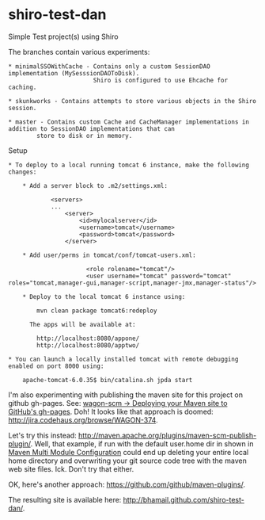 shiro-test-dan
==============

Simple Test project(s) using Shiro


The branches contain various experiments:

    * minimalSSOWithCache - Contains only a custom SessionDAO implementation (MySesssionDAOToDisk).
                            Shiro is configured to use Ehcache for caching.

    * skunkworks - Contains attempts to store various objects in the Shiro session.

    * master - Contains custom Cache and CacheManager implementations in addition to SessionDAO implementations that can
            store to disk or in memory.


Setup

    * To deploy to a local running tomcat 6 instance, make the following changes:

        * Add a server block to .m2/settings.xml:

                <servers>
                ...
                    <server>
                        <id>mylocalserver</id>
                        <username>tomcat</username>
                        <password>tomcat</password>
                    </server>

        * Add user/perms in tomcat/conf/tomcat-users.xml:

                          <role rolename="tomcat"/>
                          <user username="tomcat" password="tomcat" roles="tomcat,manager-gui,manager-script,manager-jmx,manager-status"/>

        * Deploy to the local tomcat 6 instance using:

            mvn clean package tomcat6:redeploy

          The apps will be available at:

            http://localhost:8080/appone/
            http://localhost:8080/apptwo/

    * You can launch a locally installed tomcat with remote debugging enabled on port 8000 using:

        apache-tomcat-6.0.35$ bin/catalina.sh jpda start


I'm also experimenting with publishing the maven site for this project on github gh-pages.
See: [wagon-scm -> Deploying your Maven site to GitHub's gh-pages](http://maven.apache.org/wagon/wagon-providers/wagon-scm/usage.html).
Doh! It looks like that approach is doomed: http://jira.codehaus.org/browse/WAGON-374.

Let's try this instead: http://maven.apache.org/plugins/maven-scm-publish-plugin/.
Well, that example, if run with the default user.home dir in shown in [Maven Multi Module Configuration](http://maven.apache.org/plugins/maven-scm-publish-plugin/examples/multi-module-configuration.html)
could end up deleting your entire local home directory and overwriting your git source code tree with the maven web site files.
Ick. Don't try that either.

OK, here's another approach: https://github.com/github/maven-plugins/.

The resulting site is available here: http://bhamail.github.com/shiro-test-dan/.